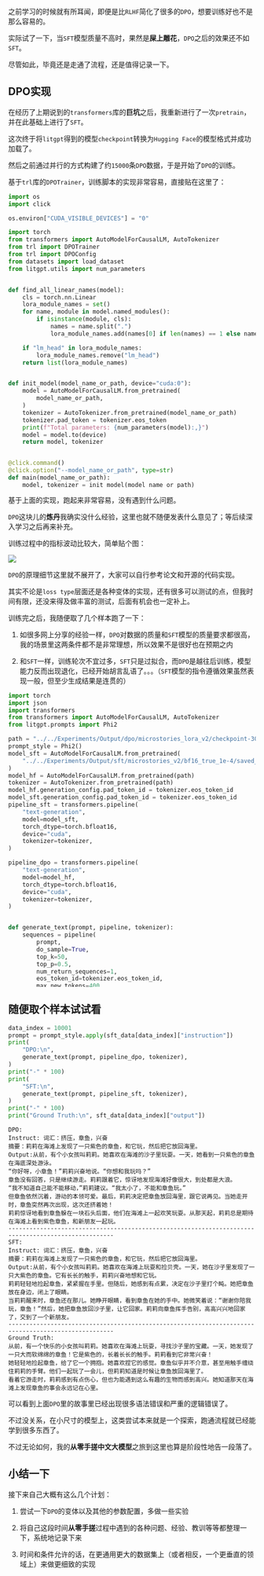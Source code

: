 <style>
pre {
  overflow-y: auto;
  max-height: 600px;
}
</style>

之前学习的时候就有所耳闻，即便是比`RLHF`简化了很多的`DPO`，想要训练好也不是那么容易的。

实际试了一下，当`SFT`模型质量不高时，果然是**屎上雕花**，`DPO`之后的效果还不如`SFT`。

尽管如此，毕竟还是走通了流程，还是值得记录一下。

## DPO实现

在经历了上期说到的`transformers`库的**巨坑**之后，我重新进行了一次`pretrain`，并在此基础上进行了`SFT`。

这次终于将`litgpt`得到的模型`checkpoint`转换为`Hugging Face`的模型格式并成功加载了。

然后之前通过并行的方式构建了约`15000`条`DPO`数据，于是开始了`DPO`的训练。

基于`trl`库的`DPOTrainer`，训练脚本的实现非常容易，直接贴在这里了：


```python
import os
import click

os.environ["CUDA_VISIBLE_DEVICES"] = "0"

import torch
from transformers import AutoModelForCausalLM, AutoTokenizer
from trl import DPOTrainer
from trl import DPOConfig
from datasets import load_dataset
from litgpt.utils import num_parameters


def find_all_linear_names(model):
    cls = torch.nn.Linear
    lora_module_names = set()
    for name, module in model.named_modules():
        if isinstance(module, cls):
            names = name.split(".")
            lora_module_names.add(names[0] if len(names) == 1 else names[-1])

    if "lm_head" in lora_module_names:
        lora_module_names.remove("lm_head")
    return list(lora_module_names)


def init_model(model_name_or_path, device="cuda:0"):
    model = AutoModelForCausalLM.from_pretrained(
        model_name_or_path,
    )
    tokenizer = AutoTokenizer.from_pretrained(model_name_or_path)
    tokenizer.pad_token = tokenizer.eos_token
    print(f"Total parameters: {num_parameters(model):,}")
    model = model.to(device)
    return model, tokenizer


@click.command()
@click.option("--model_name_or_path", type=str)
def main(model_name_or_path):
    model, tokenizer = init_model(model_name_or_path)
    dpo_config = DPOConfig(
        output_dir="../../Experiments/Output/dpo/microstories_lora_v2",
        per_device_train_batch_size=16,
        remove_unused_columns=False,
        num_train_epochs=2,
        learning_rate=1e-5,
        do_eval=True,
        eval_strategy="steps",
        eval_steps=200,
        save_steps=200,
        logging_steps=10,
    )

    data_files = {
        "train": "../../Data/TinyStoriesInstruct/dpo_data_train.json",
        "eval": "../../Data/TinyStoriesInstruct/dpo_data_eval.json",
    }
    dataset_dpo = load_dataset("json", data_files=data_files)

    dpo_trainer = DPOTrainer(
        model,
        ref_model=None,
        args=dpo_config,
        beta=0.1,
        train_dataset=dataset_dpo["train"],
        eval_dataset=dataset_dpo["eval"],
        tokenizer=tokenizer,
        max_length=512,
        max_prompt_length=512,
    )
    dpo_trainer.train()


if __name__ == "__main__":
    main()
```

基于上面的实现，跑起来非常容易，没有遇到什么问题。

`DPO`这块儿的**炼丹**我确实没什么经验，这里也就不随便发表什么意见了；等后续深入学习之后再来补充。

训练过程中的指标波动比较大，简单贴个图：

![](https://erxuanyi-1257355350.cos.ap-beijing.myqcloud.com/dpo_train.png)

`DPO`的原理细节这里就不展开了，大家可以自行参考论文和开源的代码实现。

其实不论是`loss type`层面还是各种变体的实现，还有很多可以测试的点，但我时间有限，还没来得及做丰富的测试，后面有机会也一定补上。

训练完之后，我随便取了几个样本跑了一下：

1. 如很多网上分享的经验一样，`DPO`对数据的质量和`SFT`模型的质量要求都很高，我的场景里这两条件都不是非常理想，所以效果不是很好也在预期之内

2. 和`SFT`一样，训练轮次不宜过多，`SFT`只是过拟合，而`DPO`是越往后训练，模型能力反而出现退化，已经开始胡言乱语了。。。（`SFT`模型的指令遵循效果虽然表现一般，但至少生成结果是连贯的）



```python
import torch
import json
import transformers
from transformers import AutoModelForCausalLM, AutoTokenizer
from litgpt.prompts import Phi2

path = "../../Experiments/Output/dpo/microstories_lora_v2/checkpoint-300"
prompt_style = Phi2()
model_sft = AutoModelForCausalLM.from_pretrained(
    "../../Experiments/Output/sft/microstories_v2/bf16_true_1e-4/saved_by_tf"
)
model_hf = AutoModelForCausalLM.from_pretrained(path)
tokenizer = AutoTokenizer.from_pretrained(path)
model_hf.generation_config.pad_token_id = tokenizer.eos_token_id
model_sft.generation_config.pad_token_id = tokenizer.eos_token_id
pipeline_sft = transformers.pipeline(
    "text-generation",
    model=model_sft,
    torch_dtype=torch.bfloat16,
    device="cuda",
    tokenizer=tokenizer,
)

pipeline_dpo = transformers.pipeline(
    "text-generation",
    model=model_hf,
    torch_dtype=torch.bfloat16,
    device="cuda",
    tokenizer=tokenizer,
)


def generate_text(prompt, pipeline, tokenizer):
    sequences = pipeline(
        prompt,
        do_sample=True,
        top_k=50,
        top_p=0.5,
        num_return_sequences=1,
        eos_token_id=tokenizer.eos_token_id,
        max_new_tokens=400,
    )

    return sequences[0]["generated_text"]


sft_data = json.load(
    open("../../Data/TinyStoriesInstruct/sft_data_v2_simple_few.json", "r")
)
```

## 随便取个样本试试看


```python
data_index = 10001
prompt = prompt_style.apply(sft_data[data_index]["instruction"])
print(
    "DPO:\n",
    generate_text(prompt, pipeline_dpo, tokenizer),
)
print("-" * 100)
print(
    "SFT:\n",
    generate_text(prompt, pipeline_sft, tokenizer),
)
print("-" * 100)
print("Ground Truth:\n", sft_data[data_index]["output"])
```

```
DPO:
Instruct: 词汇：挤压，章鱼，兴奋
摘要：莉莉在海滩上发现了一只紫色的章鱼，和它玩，然后把它放回海里。
Output:从前，有个小女孩叫莉莉。她喜欢在海滩的沙子里玩耍。一天，她看到一只紫色的章鱼在海底深处游泳。  
“你好呀，小章鱼！”莉莉兴奋地说。“你想和我玩吗？”  
章鱼没有回答，只是继续游走。莉莉跟着它，惊讶地发现海滩好像很大，到处都是大浪。  
“我不知道自己能不能移动，”莉莉建议。“我太小了，不能和章鱼玩。”  
但章鱼依然沉着，游动的本领可爱。最后，莉莉决定把章鱼放回海里，跟它说再见。当她走开时，章鱼突然再次出现，这次还挤着她！  
莉莉惊讶地看到章鱼躲在一块石头后面，他们在海滩上一起欢笑玩耍。从那天起，莉莉总是期待在海滩上看到紫色章鱼，和新朋友一起玩。
----------------------------------------------------------------------------------------------------
SFT:
Instruct: 词汇：挤压，章鱼，兴奋
摘要：莉莉在海滩上发现了一只紫色的章鱼，和它玩，然后把它放回海里。
Output:从前，有个小女孩叫莉莉。她喜欢在海滩上玩耍和捡贝壳。一天，她在沙子里发现了一只大紫色的章鱼。它有长长的触手，莉莉兴奋地想和它玩。  
莉莉轻轻地捡起章鱼，紧紧握在手里。但随后，她感到有点累，决定在沙子里打个盹。她把章鱼放在身边，闭上了眼睛。  
当莉莉醒来时，章鱼还在那儿。她睁开眼睛，看到章鱼在她的手中。她微笑着说：“谢谢你陪我玩，章鱼！”然后，她把章鱼放回沙子里，让它回家。莉莉向章鱼挥手告别，高高兴兴地回家了，交到了一个新朋友。
----------------------------------------------------------------------------------------------------
Ground Truth:
从前，有一个快乐的小女孩叫莉莉。她喜欢在海滩上玩耍，寻找沙子里的宝藏。一天，她发现了一只大而软绵绵的章鱼！它是紫色的，长着长长的触手。莉莉看到它非常兴奋！  
她轻轻地捡起章鱼，给了它一个拥抱。她喜欢捏它的感觉。章鱼似乎并不介意，甚至用触手缠绕住莉莉的手臂。他们一起玩了一会儿，但莉莉知道是时候让章鱼放回海里了。  
看着它游走时，莉莉感到有点伤心，但也为能遇到这么有趣的生物而感到高兴。她知道那天在海滩上发现章鱼的事会永远记在心里。
```

可以看到上面`DPO`里的故事里已经出现很多语法错误和严重的逻辑错误了。

不过没关系，在小尺寸的模型上，这类尝试本来就是一个探索，跑通流程就已经能学到很多东西了。

不过无论如何，我的**从零手搓中文大模型**之旅到这里也算是阶段性地告一段落了。

## 小结一下

接下来自己大概有这么几个计划：

1. 尝试一下`DPO`的变体以及其他的参数配置，多做一些实验

2. 将自己这段时间**从零手搓**过程中遇到的各种问题、经验、教训等等都整理一下，系统地记录下来
   
3. 时间和条件允许的话，在更通用更大的数据集上（或者相反，一个更垂直的领域上）来做更细致的实现


